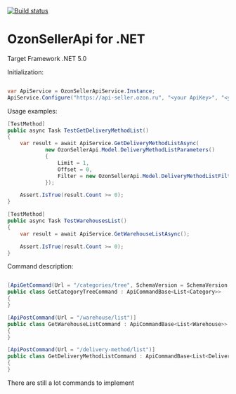 [![Build status](https://ci.appveyor.com/api/projects/status/r23jiolwgvqqbb9e?svg=true)](https://ci.appveyor.com/project/feeleen/ozonsellerapi)

# OzonSellerApi for .NET

Target Framework .NET 5.0

Initialization:
```cs

var ApiService = OzonSellerApiService.Instance;
ApiService.Configure("https://api-seller.ozon.ru", "<your ApiKey>", "<your ClientId>");

```

Usage examples:

```cs
[TestMethod]
public async Task TestGetDeliveryMethodList()
{
	var result = await ApiService.GetDeliveryMethodListAsync(
			new OzonSellerApi.Model.DeliveryMethodListParameters()
			{
				Limit = 1,
				Offset = 0,
				Filter = new OzonSellerApi.Model.DeliveryMethodListFilter() { ProviderId = 0, Status = DeliveryMethodStatus.ACTIVE, WarehouseId = null }
			});

	Assert.IsTrue(result.Count >= 0);
}

[TestMethod]
public async Task TestWarehousesList()
{
	var result = await ApiService.GetWarehouseListAsync();

	Assert.IsTrue(result.Count >= 0);
}


```


Command description:

```cs

[ApiGetCommand(Url = "/categories/tree", SchemaVersion = SchemaVersion.v1)]
public class GetCategoryTreeCommand : ApiCommandBase<List<Category>>
{
}

[ApiPostCommand(Url = "/warehouse/list")]
public class GetWarehouseListCommand : ApiCommandBase<List<Warehouse>>
{
}

[ApiPostCommand(Url = "/delivery-method/list")]
public class GetDeliveryMethodListCommand : ApiCommandBase<List<DeliveryMethod>>
{
}

```

There are still a lot commands to implement

